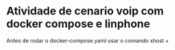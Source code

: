 # Atividade de cenario voip com docker compose e linphone

Antes de rodar o docker-compose.yaml usar o comando xhost +